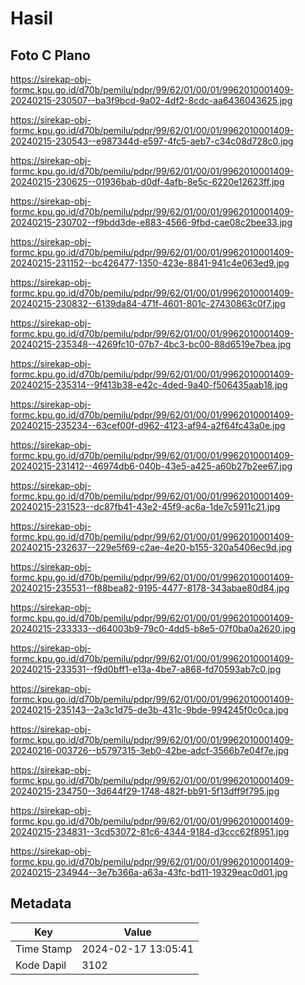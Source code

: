 # Hasil

## Foto C Plano

https://sirekap-obj-formc.kpu.go.id/d70b/pemilu/pdpr/99/62/01/00/01/9962010001409-20240215-230507--ba3f9bcd-9a02-4df2-8cdc-aa6436043625.jpg

https://sirekap-obj-formc.kpu.go.id/d70b/pemilu/pdpr/99/62/01/00/01/9962010001409-20240215-230543--e987344d-e597-4fc5-aeb7-c34c08d728c0.jpg

https://sirekap-obj-formc.kpu.go.id/d70b/pemilu/pdpr/99/62/01/00/01/9962010001409-20240215-230625--01936bab-d0df-4afb-8e5c-6220e12623ff.jpg

https://sirekap-obj-formc.kpu.go.id/d70b/pemilu/pdpr/99/62/01/00/01/9962010001409-20240215-230702--f9bdd3de-e883-4566-9fbd-cae08c2bee33.jpg

https://sirekap-obj-formc.kpu.go.id/d70b/pemilu/pdpr/99/62/01/00/01/9962010001409-20240215-231152--bc426477-1350-423e-8841-941c4e063ed9.jpg

https://sirekap-obj-formc.kpu.go.id/d70b/pemilu/pdpr/99/62/01/00/01/9962010001409-20240215-230832--6139da84-471f-4601-801c-27430863c0f7.jpg

https://sirekap-obj-formc.kpu.go.id/d70b/pemilu/pdpr/99/62/01/00/01/9962010001409-20240215-235348--4269fc10-07b7-4bc3-bc00-88d6519e7bea.jpg

https://sirekap-obj-formc.kpu.go.id/d70b/pemilu/pdpr/99/62/01/00/01/9962010001409-20240215-235314--9f413b38-e42c-4ded-9a40-f506435aab18.jpg

https://sirekap-obj-formc.kpu.go.id/d70b/pemilu/pdpr/99/62/01/00/01/9962010001409-20240215-235234--63cef00f-d962-4123-af94-a2f64fc43a0e.jpg

https://sirekap-obj-formc.kpu.go.id/d70b/pemilu/pdpr/99/62/01/00/01/9962010001409-20240215-231412--46974db6-040b-43e5-a425-a60b27b2ee67.jpg

https://sirekap-obj-formc.kpu.go.id/d70b/pemilu/pdpr/99/62/01/00/01/9962010001409-20240215-231523--dc87fb41-43e2-45f9-ac6a-1de7c5911c21.jpg

https://sirekap-obj-formc.kpu.go.id/d70b/pemilu/pdpr/99/62/01/00/01/9962010001409-20240215-232637--229e5f69-c2ae-4e20-b155-320a5406ec9d.jpg

https://sirekap-obj-formc.kpu.go.id/d70b/pemilu/pdpr/99/62/01/00/01/9962010001409-20240215-235531--f88bea82-9195-4477-8178-343abae80d84.jpg

https://sirekap-obj-formc.kpu.go.id/d70b/pemilu/pdpr/99/62/01/00/01/9962010001409-20240215-233333--d64003b9-79c0-4dd5-b8e5-07f0ba0a2620.jpg

https://sirekap-obj-formc.kpu.go.id/d70b/pemilu/pdpr/99/62/01/00/01/9962010001409-20240215-233531--f9d0bff1-e13a-4be7-a868-fd70593ab7c0.jpg

https://sirekap-obj-formc.kpu.go.id/d70b/pemilu/pdpr/99/62/01/00/01/9962010001409-20240215-235143--2a3c1d75-de3b-431c-9bde-994245f0c0ca.jpg

https://sirekap-obj-formc.kpu.go.id/d70b/pemilu/pdpr/99/62/01/00/01/9962010001409-20240216-003726--b5797315-3eb0-42be-adcf-3566b7e04f7e.jpg

https://sirekap-obj-formc.kpu.go.id/d70b/pemilu/pdpr/99/62/01/00/01/9962010001409-20240215-234750--3d644f29-1748-482f-bb91-5f13dff9f795.jpg

https://sirekap-obj-formc.kpu.go.id/d70b/pemilu/pdpr/99/62/01/00/01/9962010001409-20240215-234831--3cd53072-81c6-4344-9184-d3ccc62f8951.jpg

https://sirekap-obj-formc.kpu.go.id/d70b/pemilu/pdpr/99/62/01/00/01/9962010001409-20240215-234944--3e7b366a-a63a-43fc-bd11-19329eac0d01.jpg


## Metadata

| Key        | Value               |
| ---------- | ------------------- |
| Time Stamp | 2024-02-17 13:05:41 |
| Kode Dapil | 3102                |



